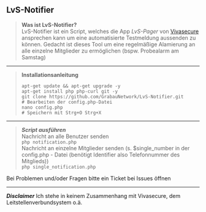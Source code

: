 ## LvS-Notifier
> **Was ist LvS-Notifier?**\
>LvS-Notifier ist ein Script, welches die App *LvS-Pager* von [Vivasecure](https://www.vivasecur.de/loesungen/leitstellenverbund.html) ansprechen kann um eine automatisierte Testmeldung aussenden zu können.
Gedacht ist dieses Tool um eine regelmäßige Alamierung an alle einzelne Mitglieder zu ermöglichen (bspw. Probealarm am Samstag)

____
> **Installationsanleitung** 
>```
>apt-get update && apt-get upgrade -y
> apt-get install php php-curl git -y
> git clone https://github.com/GrabauNetwork/LvS-Notifier.git
> # Bearbeiten der config.php-Datei
> nano config.php
> # Speichern mit Strg+O Strg+X
>```
____
> ***Script ausführen***\
>Nachricht an alle Benutzer senden \
>```php notification.php``` \
>Nachricht an einzelne Mitglieder senden (s. $single_number in der config.php - Datei (benötigt Identifier also Telefonnummer des Mitglieds)) \
> ```php single_notification.php```

Bei Problemen und/oder Fragen bitte ein Ticket bei Issues öffnen
____
***Disclaimer***
Ich stehe in keinem Zusammenhang mit Vivasecure, dem Leitstellenverbundsystem o.ä.